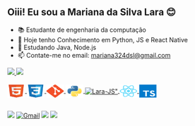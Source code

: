 ## Oiii! Eu sou a Mariana da Silva Lara 😊

- 📚 Estudante de engenharia da computação
- 🔭 Hoje tenho Conhecimento em Python, JS e React Native
- 🌱 Estudando Java, Node.js
- 📫 Contate-me no email: mariana324dsl@gmail.com

<div>
  <a href="https://github.com/larads">
    <img height="180em" src="https://github-readme-stats.vercel.app/api?username=larads&show_icons=true&theme=dracula&include_all_commits=true&count_private=true"/>
    <img height="180em" src="https://github-readme-stats.vercel.app/api/top-langs/?username=larads&layout=compact&langs_count=16&theme=dracula"/>
 </div>
 
 <div style="display: inline_block">
   <h4></h4>
   <img align="center" alt=Lara-HTML" height="30" width="40" src="https://raw.githubusercontent.com/devicons/devicon/master/icons/html5/html5-original.svg">
   <img align="center" alt=Lara-CSS" height="30" width="40" src="https://raw.githubusercontent.com/devicons/devicon/master/icons/css3/css3-original.svg">
   <img align="center" alt=Lara-Git" height="30px" width="40px" src="https://raw.githubusercontent.com/devicons/devicon/master/icons/git/git-original.svg" />
   <img align="center" alt=Lara-Python" height="30" width="40" src="https://raw.githubusercontent.com/devicons/devicon/master/icons/python/python-original.svg">
   <img align="center" alt=Lara-JS" height="30" width="40" src="https://cdn.jsdelivr.net/gh/devicons/devicon/icons/javascript/javascript-original.svg">
   <img align="center" alt=Lara-React" height="30" width="40" src="https://raw.githubusercontent.com/devicons/devicon/master/icons/react/react-original.svg">
   <img align="center" alt=Lara-TS" height="30px" width="40px" src="https://raw.githubusercontent.com/devicons/devicon/master/icons/typescript/typescript-original.svg" />
 </div>
 
 ##
 
 <div>
   <a href="https://www.linkedin.com/in/mariana-da-silva-lara-42a076258/"><img src="https://img.shields.io/badge/LinkedIn-0077B5?style=for-the-badge&logo=linkedin&logoColor=white"  /></a>
   <a href="mailto: mariana324dsl@gmail.com" target="_blank"><img src="https://img.shields.io/badge/Gmail-555555?style=for-the-badge&logo=gmail&logoColor=white" alt="Gmail"></a>
   <a href="https://instagram.com/lar4ds" target="_blank"><img src="https://img.shields.io/badge/-Instagram-%23E4405F?style=for-the-badge&logo=instagram&logoColor=white" target="_blank"></a>
   <a href="https://twitter.com/lara__dsm" target="_blank"><img src="https://img.shields.io/badge/Twitter-1DA1F2?style=for-the-badge&logo=twitter&logoColor=white" target="_blank"></a>
 </div>
